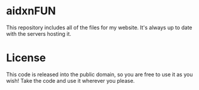 # aidxnFUN
This repository includes all of the files for my website. It's always up to date with the servers hosting it.

# License
This code is released into the public domain, so you are free to use it as you wish! Take the code and use it wherever you please.